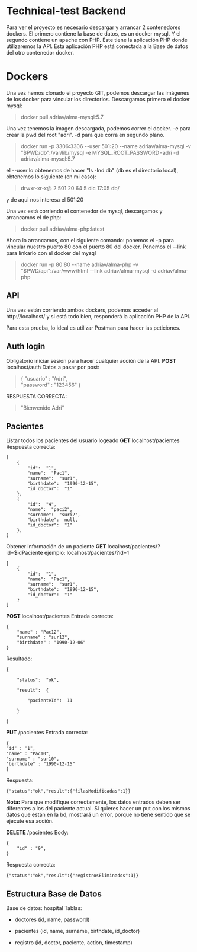 # Technical-test Backend

Para ver el proyecto es necesario descargar y arrancar 2 contenedores dockers. El primero contiene la base de datos, es un docker mysql. Y el segundo contiene un apache con PHP. Éste tiene la aplicación PHP donde utilizaremos la API. Ésta aplicación PHP está conectada a la Base de datos del otro contenedor docker.

# Dockers

Una vez hemos clonado el proyecto GIT, podemos descargar las imágenes de los docker para vincular los directorios.
Descargamos primero el docker mysql:
>docker pull adriav/alma-mysql:5.7

Una vez tenemos la imagen descargada, podemos correr el docker. -e para crear la pwd del root "adri". -d para que corra en segundo plano.
>docker run -p 3306:3306 --user 501:20 --name adriav/alma-mysql -v "$PWD/db":/var/lib/mysql -e MYSQL_ROOT_PASSWORD=adri -d adriav/alma-mysql:5.7


el --user lo obtenemos de hacer "ls -lnd db" (db es el directorio local), obtenemos lo siguiente (en mi caso):
>drwxr-xr-x@ 2 501  20  64  5 dic 17:05 db/

y de aqui nos interesa el 501:20

Una vez está corriendo el contenedor de mysql, descargamos y arrancamos el de php:
>docker pull adriav/alma-php:latest

Ahora lo arrancamos, con el siguiente comando: ponemos el -p para vincular nuestro puerto 80 con el puerto 80 del docker. Ponemos el --link para linkarlo con el docker del mysql
>docker run -p 80:80 --name adriav/alma-php -v "$PWD/api":/var/www/html --link adriav/alma-mysql -d adriav/alma-php

## API

Una vez están corriendo ambos dockers, podemos acceder al http://localhost/ y si está todo bien, responderá la aplicación PHP de la API.

Para esta prueba, lo ideal es utilizar Postman para hacer las peticiones.

## Auth login

Obligatorio iniciar sesión para hacer cualquier acción de la API.
**POST** localhost/auth
Datos a pasar por post:
>{
    "usuario" : "Adri",   
    "password" : "123456"
}

RESPUESTA CORRECTA:
>"Bienvenido Adri"

## Pacientes

Listar todos los pacientes del usuario logeado
**GET** localhost/pacientes
Respuesta correcta:

    [
	    {
		    "id":  "1",
		    "name":  "Pac1",
		    "surname":  "sur1",
		    "birthdate":  "1990-12-15",
		    "id_doctor":  "1"
	    },
	    {
		    "id":  "4",
		    "name":  "paci2",
		    "surname":  "suri2",
		    "birthdate":  null,
		    "id_doctor":  "1"
	    },
    ]

Obtener información de un paciente
**GET** localhost/pacientes/?id=$idPaciente
ejemplo:  localhost/pacientes/?id=1

    [
	    {
		    "id":  "1",
		    "name":  "Pac1",
		    "surname":  "sur1",
		    "birthdate":  "1990-12-15",
		    "id_doctor":  "1"
	    }
    ]

**POST** localhost/pacientes
Entrada correcta: 

    {
        "name" : "Pac12",
        "surname" : "sur12",
        "birthdate" : "1990-12-06"
    }

Resultado:

    {
    
	    "status":  "ok",
    
		"result":  {
    
		    "pacienteId":  11
    
	    }
    
    }


**PUT** /pacientes
Entrada correcta:

    {
    "id" : "1",
    "name" : "Pac10",
    "surname" : "sur10",
    "birthdate" : "1990-12-15"
    }

Respuesta:

    {"status":"ok","result":{"filasModificadas":1}}

**Nota:** Para que modifique correctamente, los datos entrados deben ser diferentes a los del paciente actual. Si quieres hacer un put con los mismos datos que están en la bd, mostrará un error, porque no tiene sentido que se ejecute esa acción.

**DELETE** /pacientes
Body:

    {
        "id" : "9",
    }

Respuesta correcta:

    {"status":"ok","result":{"registrosEliminados":1}}

## Estructura Base de Datos

Base de datos: hospital
Tablas:
	
- doctores (id, name, password)

- pacientes (id, name, surname, birthdate, id_doctor)

- registro (id, doctor, paciente, action, timestamp)

